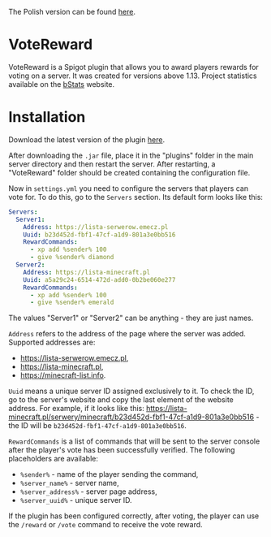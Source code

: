 The Polish version can be found [here](README-PL.md).

# VoteReward

VoteReward is a Spigot plugin that allows you to award players rewards for voting on a server. It was created for versions above 1.13. Project statistics available on the [bStats](https://bstats.org/plugin/bukkit/VoteReward/20120) website.

# Installation

Download the latest version of the plugin [here](https://github.com/dudekm/VoteReward/releases/latest).

After downloading the `.jar` file, place it in the "plugins" folder in the main server directory and then restart the server. After restarting, a "VoteReward" folder should be created containing the configuration file.

Now in `settings.yml` you need to configure the servers that players can vote for. To do this, go to the `Servers` section. Its default form looks like this:
```yaml
Servers:
  Server1:
    Address: https://lista-serwerow.emecz.pl
    Uuid: b23d452d-fbf1-47cf-a1d9-801a3e0bb516
    RewardCommands:
      - xp add %sender% 100
      - give %sender% diamond
  Server2:
    Address: https://lista-minecraft.pl
    Uuid: a5a29c24-6514-472d-add0-0b2be060e277
    RewardCommands:
      - xp add %sender% 100
      - give %sender% emerald
```

The values "Server1" or "Server2" can be anything - they are just names.

`Address` refers to the address of the page where the server was added. Supported addresses are:
- https://lista-serwerow.emecz.pl,
- https://lista-minecraft.pl,
- https://minecraft-list.info.

`Uuid` means a unique server ID assigned exclusively to it. To check the ID, go to the server's website and copy the last element of the website address. For example, if it looks like this: https://lista-minecraft.pl/serwery/minecraft/b23d452d-fbf1-47cf-a1d9-801a3e0bb516 - the ID will be `b23d452d-fbf1-47cf-a1d9-801a3e0bb516`.

`RewardCommands` is a list of commands that will be sent to the server console after the player's vote has been successfully verified. The following placeholders are available:
- `%sender%` - name of the player sending the command,
- `%server_name%` - server name,
- `%server_address%` - server page address,
- `%server_uuid%` - unique server ID.

If the plugin has been configured correctly, after voting, the player can use the `/reward` or `/vote` command to receive the vote reward.